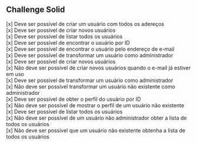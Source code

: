 ## Challenge Solid


[x] Deve ser possível de criar um usuário com todos os adereços <br>
[x] Deve ser possível de criar novos usuários<br>
[x] Deve ser possível de listar todos os usuários<br>
[x] Deve ser possível de encontrar o usuário por ID<br>
[x] Deve ser possível de encontrar o usuário pelo endereço de e-mail<br>
[x] Deve ser possível de transformar um usuário como administrador<br>
[x] Deve ser possível de criar novos usuários<br>
[x] Não deve ser possível de criar novos usuários quando o e-mail já estiver em uso<br>
[x] Deve ser possível de transformar um usuário como administrador<br>
[x] Não deve ser possível transformar um usuário não existente como administrador<br>
[x] Deve ser possível de obter o perfil do usuário por ID<br>
[x] Não deve ser possível de mostrar o perfil de um usuário não existente<br>
[x] Deve ser possível de listar todos os usuários<br>
[x] Não deve ser possível de um usuário não administrador obter a lista de todos os usuários<br>
[x] Não deve ser possível que um usuário não existente obtenha a lista de todos os usuários<br>
